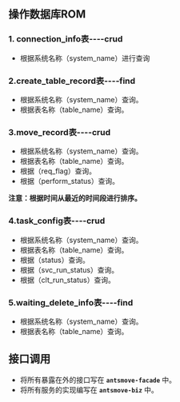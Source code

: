 ## 操作数据库ROM

### 1. connection_info表----crud

- 根据系统名称（system_name）进行查询

### 2.create_table_record表----find

- 根据系统名称（system_name）查询。
- 根据表名称（table_name）查询。

### 3.move_record表----crud

- 根据系统名称（system_name）查询。
- 根据表名称（table_name）查询。
- 根据（req_flag）查询。
- 根据（perform_status）查询。

**注意：根据时间从最近的时间段进行排序。**

### 4.task_config表----crud

- 根据系统名称（system_name）查询。
- 根据表名称（table_name）查询。
- 根据（status）查询。
- 根据（svc_run_status）查询。
- 根据（clt_run_status）查询。

### 5.waiting_delete_info表----find

- 根据系统名称（system_name）查询。
- 根据表名称（table_name）查询。



## 接口调用

- 将所有暴露在外的接口写在  **`antsmove-facade`** 中。
- 将所有服务的实现编写在 **`antsmove-biz`** 中。











